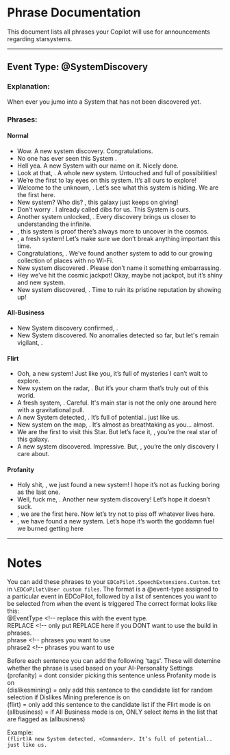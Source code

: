 # Phrase Documentation

This document lists all phrases your Copilot will use for announcements regarding starsystems.

---

## Event Type: @SystemDiscovery

### Explanation:
When ever you jumo into a System that has not been discovered yet.

### Phrases:

#### **Normal**
- Wow. A new system discovery. Congratulations.
- No one has ever seen this System <Commander>.
- Hell yea. A new System with our name on it. Nicely done.
- Look at that, <Commander>. A whole new system. Untouched and full of possibilities!
- We’re the first to lay eyes on this system. It’s all ours to explore!
- Welcome to the unknown, <Commander>. Let’s see what this system is hiding. We are the first here.
- New system? Who dis? <Commander>, this galaxy just keeps on giving!
- Don’t worry <Commander>. I already called dibs for us. This System is ours.
- Another system unlocked, <Commander>. Every discovery brings us closer to understanding the infinite.
- <Commander>, this system is proof there’s always more to uncover in the cosmos.
- <Commander>, a fresh system! Let’s make sure we don’t break anything important this time.
- Congratulations, <Commander>. We’ve found another system to add to our growing collection of places with no Wi-Fi.
- New system discovered <Commander>. Please don’t name it something embarrassing.
- Hey we’ve hit the cosmic jackpot! Okay, maybe not jackpot, but it’s shiny and new system.
- New system discovered, <Commander>. Time to ruin its pristine reputation by showing up!

#### **All-Business**
- New System discovery confirmed, <Commander>.
- New System discovered. No anomalies detected so far, but let's remain vigilant, <Commander>.

#### **Flirt**
- Ooh, a new system! Just like you, it’s full of mysteries I can’t wait to explore.
- New system on the radar, <Commander>. But it’s your charm that’s truly out of this world.
- A fresh system, <Commander>. Careful. It's main star is not the only one around here with a gravitational pull.
- A new System detected, <Commander>. It’s full of potential.. just like us.
- New system on the map, <Commander>. It’s almost as breathtaking as you... almost.
- We are the first to visit this Star. But let’s face it, <Commander>, you’re the real star of this galaxy.
- A new system discovered. Impressive. But, <Commander>, you’re the only discovery I care about.

#### **Profanity**
- Holy shit, <Commander>, we just found a new system! I hope it’s not as fucking boring as the last one.
- Well, fuck me, <Commander>. Another new system discovery! Let’s hope it doesn’t suck.
- <Commander>, we are the first here. Now let’s try not to piss off whatever lives here.
- <Commander>, we have found a new system. Let’s hope it’s worth the goddamn fuel we burned getting here

---

# Notes

You can add these phrases to your `EDCoPilot.SpeechExtensions.Custom.txt` in `\EDCoPilot\User custom files`.
The format is a @event-type assigned to a particular event in EDCoPilot, followed by a list of sentences you want to be selected from when the event is triggered
The correct format looks like this:  
@EventType <!-- replace this with the event type.  
REPLACE <!-- only put REPLACE here if you DONT want to use the build in phrases.  
phrase <!-- phrases you want to use   
phrase2 <!-- phrases you want to use   

Before each sentence you can add the following 'tags'. These will detemine whether the phrase is used based on your AI-Personality Settings  
(profanity) = dont consider picking this sentence unless Profanity mode is on  
(dislikesmining) = only add this sentence to the candidate list for random selection if Dislikes Mining preference is on  
(flirt) = only add this sentence to the candidate list if the Flirt mode is on  
(allbusiness) = if All Business mode is on, ONLY select items in the list that are flagged as (allbusiness)  

Example:  
`(flirt)A new System detected, <Commander>. It’s full of potential.. just like us.`
